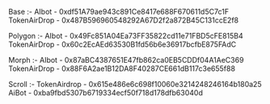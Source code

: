 Base :-
AIbot - 0xdf51A79ae943c891Ce8417e688F670611d5C7c1F
TokenAirDrop - 0x487B596960548292A67D2f2a872B45C131ccE2f8

Polygon :-
AIbot - 0x49Fc851A04Ea73FF35822cd11e71FBD5cFE815B4
TokenAirDrop - 0x60c2EcAEd63530B1fd56b6e36917bcfbE875FAdC

Morph :-
AIbot - 0x87aBC4387651E47fb862ca0EB5CDDf04A1AeC369
TokenAirDrop - 0x88F6A2ae1B12DA8F40287CE661dB117c3e655f88

Scroll :-
TokenAirdrop - 0x615e486e6c698f10060e3214248246164b180a25
AiBot - 0xba9fbd5307b6719334ecf50f718d178dfb63040d
